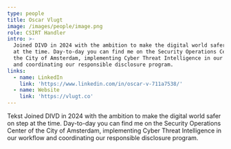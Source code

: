 ```yaml
---
type: people
title: Oscar Vlugt
image: /images/people/image.png
role: CSIRT Handler
intro: >-
  Joined DIVD in 2024 with the ambition to make the digital world safer on step
  at the time. Day-to-day you can find me on the Security Operations Center of
  the City of Amsterdam, implementing Cyber Threat Intelligence in our workflow
  and coordinating our responsible disclosure program.
links:
  - name: LinkedIn
    link: 'https://www.linkedin.com/in/oscar-v-711a7538/'
  - name: Website
    link: 'https://vlugt.co'
---
```

Tekst Joined DIVD in 2024 with the ambition to make the digital world safer on step at the time. Day-to-day you can find me on the Security Operations Center of the City of Amsterdam, implementing Cyber Threat Intelligence in our workflow and coordinating our responsible disclosure program.
